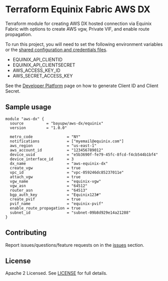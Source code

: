 # Terraform Equinix Fabric AWS DX

Terraform module for creating AWS DX hosted connection via Equinix Fabric with options to create AWS vgw, Private VIF, and enable route propagation.

To run this project, you will need to set the following environment variables or the [shared configuration and credentials files](https://docs.aws.amazon.com/cli/latest/userguide/cli-configure-files.html).
- EQUINIX_API_CLIENTID
- EQUINIX_API_CLIENTSECRET
- AWS_ACCESS_KEY_ID
- AWS_SECRET_ACCESS_KEY

See the [Developer Platform](https://developer.equinix.com/docs?page=/dev-docs/fabric/overview) page on how to generate Client ID and Client Secret.

## Sample usage

```hcl
module "aws-dx" {
  source          = "bayupw/aws-dx/equinix"
  version         = "1.0.0"

  metro_code               = "NY"
  notifications            = ["myemail@equinix.com"]
  aws_region               = "us-east-1"
  aws_account_id           = "123456789012"
  device_uuid              = "e5b3690f-fe79-45fc-8fcd-f4cb544b1bf4"
  device_interface_id      = 3
  dx_name                  = "aws-equinix-dx"
  create_vgw               = true
  vpc_id                   = "vpc-059246dc85237011e"
  attach_vgw               = true
  vgw_name                 = "equinix-vgw"
  vgw_asn                  = "64512"
  router_asn               = "64513"
  bgp_auth_key             = "Equinix123#"
  create_pvif              = true
  pvif_name                = "equinix-pvif"
  enable_route_propagation = true
  subnet_id                = "subnet-09b8d929e14a21288"
}
```

## Contributing

Report issues/questions/feature requests on in the [issues](https://github.com/bayupw/terraform-equinix-aws-dx/issues/new) section.

## License

Apache 2 Licensed. See [LICENSE](https://github.com/bayupw/terraform-equinix-aws-dx/tree/master/LICENSE) for full details.